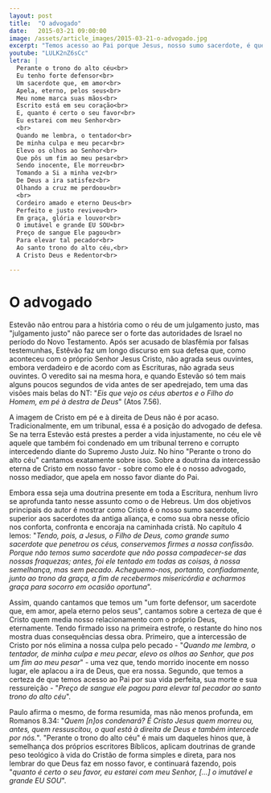 ```yaml
---
layout: post
title:  "O advogado"
date:   2015-03-21 09:00:00
image: /assets/article_images/2015-03-21-o-advogado.jpg
excerpt: "Temos acesso ao Pai porque Jesus, nosso sumo sacerdote, é quem intercede por nós."
youtube: "LULK2nZ6sCc"
letra: |
  Perante o trono do alto céu<br>
  Eu tenho forte defensor<br>
  Um sacerdote que, em amor<br>
  Apela, eterno, pelos seus<br>
  Meu nome marca suas mãos<br>
  Escrito está em seu coração<br>
  E, quanto é certo o seu favor<br>
  Eu estarei com meu Senhor<br>
  <br>
  Quando me lembra, o tentador<br>
  De minha culpa e meu pecar<br>
  Elevo os olhos ao Senhor<br>
  Que pôs um fim ao meu pesar<br>
  Sendo inocente, Ele morreu<br>
  Tomando a Si a minha vez<br>
  De Deus a ira satisfez<br>
  Olhando a cruz me perdoou<br>
  <br>
  Cordeiro amado e eterno Deus<br>
  Perfeito e justo reviveu<br>
  Em graça, glória e louvor<br>
  O imutável e grande EU SOU<br>
  Preço de sangue Ele pagou<br>
  Para elevar tal pecador<br>
  Ao santo trono do alto céu,<br>
  A Cristo Deus e Redentor<br>

---
```


# O advogado

Estevão não entrou para a história como o réu de um julgamento justo, mas "julgamento justo" não parece ser o forte das autoridades de Israel no período do Novo Testamento. Após ser acusado de blasfêmia por falsas testemunhas, Estêvão faz um longo discurso em sua defesa que, como aconteceu com o próprio Senhor Jesus Cristo, não agrada seus ouvintes, embora verdadeiro e de acordo com as Escrituras, não agrada seus ouvintes. O veredito sai na mesma hora, e quando Estevão só tem mais alguns poucos segundos de vida antes de ser apedrejado, tem uma das visões mais belas do NT: "*Eis que vejo os céus abertos e o Filho do Homem, em pé à destra de Deus*" (Atos 7.56).

A imagem de Cristo em pé e à direita de Deus não é por acaso. Tradicionalmente, em um tribunal, essa é a posição do advogado de defesa. Se na terra Estevão está prestes a perder a vida injustamente, no céu ele vê aquele que também foi condenado em um tribunal terreno e corrupto intercedendo diante do Supremo Justo Juiz. No hino "Perante o trono do alto céu" cantamos exatamente sobre isso. Sobre a doutrina da intercessão eterna de Cristo em nosso favor - sobre como ele é o nosso advogado, nosso mediador, que apela em nosso favor diante do Pai.

Embora essa seja uma doutrina presente em toda a Escritura, nenhum livro se aprofunda tanto nesse assunto como o de Hebreus. Um dos objetivos principais do autor é mostrar como Cristo é o nosso sumo sacerdote, superior aos sacerdotes da antiga aliança, e como sua obra nesse ofício nos conforta, confronta e encoraja na caminhada cristã. No capítulo 4 lemos: "*Tendo, pois, a Jesus, o Filho de Deus, como grande sumo sacerdote que penetrou os céus, conservemos firmes a nossa confissão. Porque não temos sumo sacerdote que não possa compadecer-se das nossas fraquezas; antes, foi ele tentado em todas as coisas, à nossa semelhança, mas sem pecado. Acheguemo-nos, portanto, confiadamente, junto ao trono da graça, a fim de recebermos misericórdia e acharmos graça para socorro em ocasião oportuna*". 

Assim, quando cantamos que temos um "um forte defensor, um sacerdote que, em amor, apela eterno pelos seus", cantamos sobre a certeza de que é Cristo quem media nosso relacionamento com o próprio Deus, eternamente. Tendo firmado isso na primeira estrofe, o restante do hino nos mostra duas consequências dessa obra. Primeiro, que a intercessão de Cristo por nós elimina a nossa culpa pelo pecado - "*Quando me lembra, o tentador, de minha culpa e meu pecar, elevo os olhos ao Senhor, que pos um fim ao meu pesar*" - uma vez que, tendo morrido inocente em nosso lugar, ele aplacou a ira de Deus, que era nossa. Segundo, que temos a certeza de que temos acesso ao Pai por sua vida perfeita, sua morte e sua ressureição - "*Preço de sangue ele pagou para elevar tal pecador ao santo trono do alto céu*".

Paulo afirma o mesmo, de forma resumida, mas não menos profunda, em Romanos 8.34: "*Quem [n]os condenará? É Cristo Jesus quem morreu ou, antes, quem ressuscitou, o qual está à direita de Deus e também intercede por nós.*". "Perante o trono do alto céu" é mais um daqueles hinos que, à semelhança dos próprios escritores Bíblicos, aplicam doutrinas de grande peso teológico à vida do Cristão de forma simples e direta, para nos lembrar do que Deus faz em nosso favor, e continuará fazendo, pois "*quanto é certo o seu favor, eu estarei com meu Senhor, [...] o imutável e grande EU SOU*". 
